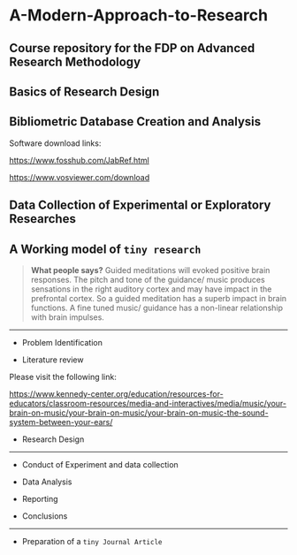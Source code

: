 # A-Modern-Approach-to-Research
Course repository for the FDP on Advanced Research Methodology
---
## Basics of Research Design

## Bibliometric Database Creation and Analysis 

Software download links:

<https://www.fosshub.com/JabRef.html>

<https://www.vosviewer.com/download>


## Data Collection of Experimental or Exploratory Researches


## A Working model of `tiny research`

> **What people says?**  Guided meditations will evoked positive brain responses. The pitch and tone of the guidance/ music produces sensations in the right auditory cortex and may have impact in the prefrontal cortex. So a guided meditation has a superb impact in brain functions. A fine tuned music/ guidance has a non-linear relationship with brain impulses.
---
- Problem Identification

- Literature review

Please visit the following link:

<https://www.kennedy-center.org/education/resources-for-educators/classroom-resources/media-and-interactives/media/music/your-brain-on-music/your-brain-on-music/your-brain-on-music-the-sound-system-between-your-ears/>

- Research Design

---

- Conduct of Experiment and data collection

- Data Analysis

- Reporting 

- Conclusions
---

- Preparation of a `tiny Journal Article`


